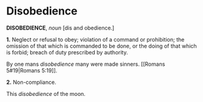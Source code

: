 # Disobedience

**DISOBEDIENCE**, _noun_ \[dis and obedience.\]

**1.** Neglect or refusal to obey; violation of a command or prohibition; the omission of that which is commanded to be done, or the doing of that which is forbid; breach of duty prescribed by authority.

By one mans _disobedience_ many were made sinners. [[Romans 5#19|Romans 5:19]].

**2.** Non-compliance.

This _disobedience_ of the moon.